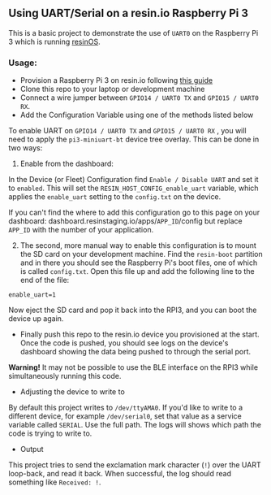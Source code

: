 ## Using UART/Serial on a resin.io Raspberry Pi 3

This is a basic project to demonstrate the use of `UART0` on the Raspberry Pi 3 which is running [resinOS](resinos.io).

### Usage:

* Provision a Raspberry Pi 3 on resin.io following [this guide](https://docs.resin.io/learn/getting-started/raspberrypi3/nodejs/)
* Clone this repo to your laptop or development machine
* Connect a wire jumper between `GPIO14 / UART0 TX` and `GPIO15 / UART0 RX`.
* Add the Configuration Variable using one of the methods listed below

To enable UART on `GPIO14 / UART0 TX` and `GPIO15 / UART0 RX` , you will need to apply the `pi3-miniuart-bt` device tree overlay.
This can be done in two ways:

1. Enable from the dashboard:

In the Device (or Fleet) Configuration find `Enable / Disable UART` and set it to `enabled`. This will set the `RESIN_HOST_CONFIG_enable_uart` variable,
which applies the `enable_uart` setting to the `config.txt` on the device.

If you can't find the where to add this configuration go to this page on your dashboard: dashboard.resinstaging.io/apps/`APP_ID`/config but replace `APP_ID` with the number of your application.

2. The second, more manual way to enable this configuration is to mount the SD card on your development machine. Find the `resin-boot` partition and in there you should see the Raspberry Pi's boot files, one of which is called `config.txt`. Open this file up and add the following line to the end of the file:
```
enable_uart=1
```

Now eject the SD card and pop it back into the RPI3, and you can boot the device up again.

* Finally push this repo to the resin.io device you provisioned at the start. Once the code is pushed, you should see logs on the device's dashboard showing the data being pushed to through the serial port.

__Warning!__ It may not be possible to use the BLE interface on the RPI3 while simultaneously running this code.

* Adjusting the device to write to

By default this project writes to `/dev/ttyAMA0`. If you'd like to write to a different device, for example `/dev/serial0`, set that value as a service variable called
`SERIAL`. Use the full path. The logs will shows which path the code is trying to write to.

* Output

This project tries to send the exclamation mark character (`!`) over the UART loop-back, and read it back. When successful, the log should read something like `Received: !`.
